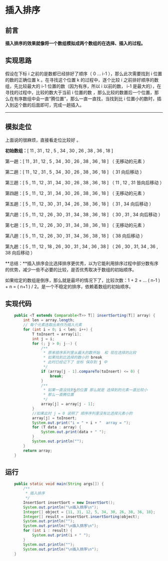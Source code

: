 插入排序
==


## 前言

**插入排序的效果就像将一个数组模拟成两个数组的在选择、插入的过程。**



## 实现思路

假设在下标 i 之前的是数都已经排好了顺序（ 0 ... i-1 ），那么此次需要找到 i 位置的数的正确位置 k 。在寻找这个位置 k 的过程中，逐个比较 i 之前排好顺序的数组，先比较最大的 i-1 位置的数（因为有序，所以 i 以前的数， i-1 是最大的），在寻找的过程中，比较的数大于当前 i 位置的数 ，那么比较的数置后一个位置，那么在有序数组中会一直“腾位置”，那么一直一直找，当找到比 i 位置小的数时，插入到这个数的后面即可，完成一趟插入。

--- 

## 模拟走位

上面说的很麻烦，直接看走位比较好  。

**初始数组：**[ 11 , 31 , 12 , 5 , 34 , 30 , 26 , 38 , 36 , 18 ]

第一趟：[ 11 , 31 , 12 , 5 , 34 , 30 , 26 , 38 , 36 , 18 ] （ 无移动的元素 ）

第二趟：[ 11 , 12 , 31 , 5 , 34 , 30 , 26 , 38 , 36 , 18 ] （ 31 向后移动 ）

第三趟：[ 5 , 11 , 12 , 31 , 34 , 30 , 26 , 38 , 36 , 18 ] （ 11 , 12 , 31 皆向后移动 ）

第四趟：[ 5 , 11 , 12 , 31 , 34 , 30 , 26 , 38 , 36 , 18 ] （ 无移动的元素 ）

第五趟：[ 5 , 11 , 12 , 30 , 31 , 34 , 26 , 38 , 36 , 18 ] （ 31 , 34 向后移动 ）

第六趟：[ 5 , 11 , 12 , 26 , 30 , 31 , 34 , 38 , 36 , 18 ] （ 30 , 31 , 34 向后移动 ）

第七趟：[ 5 , 11 , 12 , 26 , 30 , 31 , 34 , 38 , 36 , 18 ] （ 无移动的元素 ）

第八趟：[ 5 , 11 , 12 , 26 , 30 , 31 , 34 , 36 , 38 , 18 ] （ 38 向后移动 ）

第九趟：[ 5 , 11 , 12 , 18 , 26 , 30 , 31 , 34 , 36 , 38 ] （ 26 , 30 , 31, 34 , 36 , 38 向后移动 ）


**总结：**插入排序会比选择排序更优秀，以为它能利用排序过程中部分数有序的优势，减少一些不必要的比较，是否优秀取决于数组的初始顺序。

如果给定的数组是倒序，那么就是最坏的情况下了，比较次数：1 + 2 + ... ( n-1 ) + n = ( n+1 ) / 2。是一个不稳定的排序，依赖着数组的初始顺序。



## 实现代码

```Java
    public <T extends Comparable<T>> T[] insertSorting(T[] array) {
        int len = array.length;
        // 每个元素选取出来作为插入元素
        for (int i = 0; i < len; i++) {
            T toInsert = array[i];
            int j = i;
            for (; j > 0; j--) {
                /**
                 * 原来顺序系列里从最大的数开始  和 现在选择的比较
                 * 如果找到比选择的数小的 break
                 * 此时已经记下了 坐标 保存到 j 中
                 */
                if (array[j - 1].compareTo(toInsert) <= 0) {
                    break;
                }
                /**
                 * 如果一直没找到j的位置 那么就是 选择到的元素一直比较小
                 * 那么一直腾位置
                 */
                array[j] = array[j - 1];
            }
            //如果此时 j = 0 说明了 顺序序列里没有比选择元素小的
            array[j] = toInsert;
            System.out.print("i = " + i + "  array = ");
            for (T data : array) {
                System.out.print(data + " ");
            }
            System.out.println("");
        }
        return array;
    }
```


## 运行

```Java
    public static void main(String args[]) {
        /**
         * 插入排序
         */
        InsertSort insertSort = new InsertSort();
        System.out.println("\n插入排序\n");
        Integer[] object = {11, 31, 12, 5, 34, 30, 26, 38, 36, 18};
        Integer[] result = insertSort.insertSorting(object);
        System.out.println("");
        System.out.println("\n插入排序\n");
        for (int i : result) {
            System.out.print(i + " ");
        }
        System.out.println("");
        System.out.println("\n插入排序\n");
    }
```

